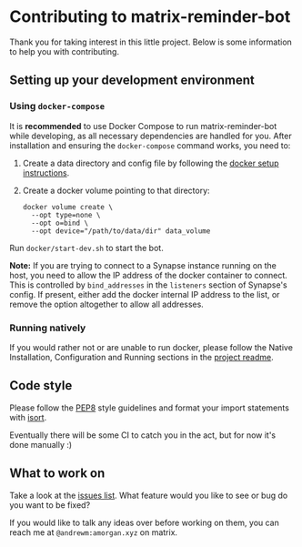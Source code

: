 # Contributing to matrix-reminder-bot

Thank you for taking interest in this little project. Below is some information
to help you with contributing.

## Setting up your development environment

### Using `docker-compose`

It is **recommended** to use Docker Compose to run matrix-reminder-bot while
developing, as all necessary dependencies are handled for you. After
installation and ensuring the `docker-compose` command works, you need to:

1. Create a data directory and config file by following the
   [docker setup instructions](docker#setup).

2. Create a docker volume pointing to that directory:

   ```
   docker volume create \
     --opt type=none \
     --opt o=bind \
     --opt device="/path/to/data/dir" data_volume
   ```

Run `docker/start-dev.sh` to start the bot.

**Note:** If you are trying to connect to a Synapse instance running on the
host, you need to allow the IP address of the docker container to connect. This
is controlled by `bind_addresses` in the `listeners` section of Synapse's
config. If present, either add the docker internal IP address to the list, or
remove the option altogether to allow all addresses.

### Running natively

If you would rather not or are unable to run docker, please follow the Native
Installation, Configuration and Running sections in the
[project readme](README.md#native-installation).

## Code style

Please follow the [PEP8](https://www.python.org/dev/peps/pep-0008/) style
guidelines and format your import statements with
[isort](https://pypi.org/project/isort/).

Eventually there will be some CI to catch you in the act, but for now it's done
manually :)

## What to work on

Take a look at the [issues
list](https://github.com/anoadragon453/matrix-reminder-bot/issues). What
feature would you like to see or bug do you want to be fixed?

If you would like to talk any ideas over before working on them, you can reach
me at `@andrewm:amorgan.xyz` on matrix.
